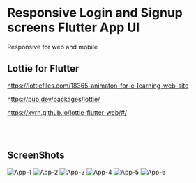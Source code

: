 # Responsive Login and Signup screens Flutter App UI

Responsive for web and mobile

## Lottie for Flutter 
https://lottiefiles.com/18365-animaton-for-e-learning-web-site

https://pub.dev/packages/lottie/

https://xvrh.github.io/lottie-flutter-web/#/

<br/><br/>
## ScreenShots

<img src="https://i.imgur.com/STmfxoO.png" alt="App-1">
<img src="https://i.imgur.com/KDCF4ip.png" alt="App-2">
<img src="https://i.imgur.com/M79H8dy.png" alt="App-3">
<img src="https://i.imgur.com/BZX7yUa.png" alt="App-4">
<img src="https://i.imgur.com/2ykzvKj.png" alt="App-5">
<img src="https://i.imgur.com/lpPGXfy.png" alt="App-6">



